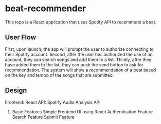 # beat-recommender

This repo is a React application that uses Spotify API to recommend a beat. 

## User Flow
First, upon launch, the app will prompt the user to authorize connecting 
to their Spotify account. 
Second, after the user has authorized the use of an account,
they can search songs and add them to a list.
Thirdly, after they have added them to the list, they can push the send button
to ask for recommendation. The system will show a recommendation of a beat 
based on the key and tempo of the songs that are submitted. 

## Design 
Frontend: React 
API: Spotify Audio Analysis API 
1. Basic Features
Simple Frontend UI using React
Authentication Feature 
Search Feature 
Submit Feature 
